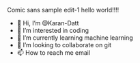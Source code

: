 Comic sans sample edit-1
hello world!!!!

- 👋 Hi, I’m @Karan-Datt
- 👀 I’m interested in coding
- 🌱 I’m currently learning machine learning
- 💞️ I’m looking to collaborate on git
- 📫 How to reach me email

<!---
Karan-Datt/Karan-Datt is a ✨ special ✨ repository because its `README.md` (this file) appears on your GitHub profile.
You can click the Preview link to take a look at your changes.
--->
